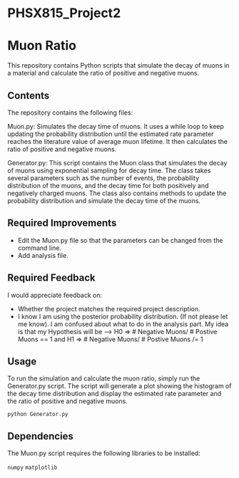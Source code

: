 # PHSX815_Project2

# Muon Ratio
This repository contains Python scripts that simulate the decay of muons in a material and calculate the ratio of positive and negative muons.

## Contents
The repository contains the following files:

Muon.py: Simulates the decay time of muons. It uses a while loop to keep updating the probability distribution until the estimated rate parameter reaches the literature value of average muon lifetime. It then calculates the ratio of positive and negative muons.

Generator.py: This script contains the Muon class that simulates the decay of muons using exponential sampling for decay time. The class takes several parameters such as the number of events, the probability distribution of the muons, and the decay time for both positively and negatively charged muons. The class also contains methods to update the probability distribution and simulate the decay time of the muons.
## Required Improvements
* Edit the Muon.py file so that the parameters can be changed from the command line. 
* Add analysis file.
## Required Feedback
I would appreciate feedback on:
* Whether the project matches the required project description.
* I know I am using the posterior probability distribution. (If not please let me know). I am confused about what to do in the analysis part. My idea is that my Hypothesis will be --> H0 => # Negative Muons/ # Postive Muons == 1 and H1 => # Negative Muons/ # Postive Muons /= 1 

## Usage
To run the simulation and calculate the muon ratio, simply run the Generator.py script. The script will generate a plot showing the histogram of the decay time distribution and display the estimated rate parameter and the ratio of positive and negative muons.

```
python Generator.py
```

## Dependencies
The Muon.py script requires the following libraries to be installed:

`numpy`
`matplotlib`
